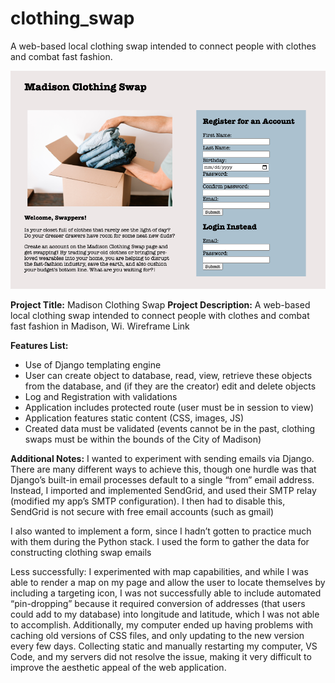 # clothing_swap
A web-based local clothing swap intended to connect people with clothes and combat fast fashion.

![alt text](https://github.com/EmilyMabie/clothing_swap/blob/main/Screen%20Shot%202021-08-25%20at%201.13.27%20PM.png)

**Project Title:** Madison Clothing Swap
**Project Description:** A web-based local clothing swap intended to connect people with clothes and combat fast fashion in Madison, Wi.
Wireframe Link

**Features List:**
*  Use of Django templating engine
*  User can create object to database, read, view, retrieve these objects from the database, and (if they are the creator) edit and delete objects
*  Log and Registration with validations
*  Application includes protected route (user must be in session to view)
*  Application features static content (CSS, images, JS)
*  Created data must be validated (events cannot be in the past, clothing swaps must be within the bounds of the City of Madison)
 
**Additional Notes:**
I wanted to experiment with sending emails via Django. There are many different ways to achieve this, though one hurdle was that Django’s built-in email processes default to a single “from” email address. Instead, I imported and implemented SendGrid, and used their SMTP relay (modified my app’s SMTP configuration). 
I then had to disable this, SendGrid is not secure with free email accounts (such as gmail)

I also wanted to implement a form, since I hadn’t gotten to practice much with them during the Python stack. I used the form to gather the data for constructing clothing swap emails

Less successfully: I experimented with map capabilities, and while I was able to render a map on my page and allow the user to locate themselves by including a targeting icon, I was not successfully able to include automated “pin-dropping” because it required conversion of addresses (that users could add to my database) into longitude and latitude, which I was not able to accomplish.
Additionally, my computer ended up having problems with caching old versions of CSS files, and only updating to the new version every few days. Collecting static and manually restarting my computer, VS Code, and my servers did not resolve the issue, making it very difficult to improve the aesthetic appeal of the web application.
